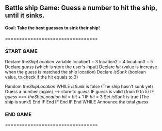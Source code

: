 ## Battle ship Game: Guess a number to hit the ship, until it sinks.
#### Goal: Take the best guesses to sink their ship!

=================================
### START GAME
Declare *theShipLocation* variable
    location1 = 3
    location2 = 4
    location3 = 5
Declare *guess* (which is store the user's input)
Declare *hit* (value is increase when the guess is matched the ship location)
Declare *isSunk* (boolean value, to check if the hit equals to 3)

Random *theShipLocation*
WHILE *isSunk* is false (The ship hasn't sunk yet)
    Guess a number (again) --> store to *guess*
    IF *guess* is valid (from 0 to 5)
        IF *guess* === *theShipLocation*
            *hit* = *hit* + 1
            IF *hit* = 3
                Set *isSunk* is true (The ship is sunk!)
            End IF
        End IF
    End IF
End WHILE
Announce the total *guess*
### END GAME
=================================


             

